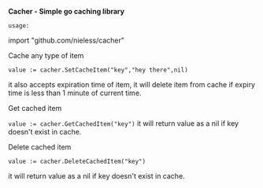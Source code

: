 
**Cacher - Simple go caching library**

`usage:`

import "github.com/nieless/cacher"

Cache any type of item

``value := cacher.SetCacheItem("key","hey there",nil)``

it also accepts expiration time of item, it will delete item from cache if expiry time is less than 1 minute of current time.


Get cached item

``value := cacher.GetCachedItem("key")``
it will return value as a nil if key doesn't exist in cache.

Delete cached item

``value := cacher.DeleteCachedItem("key")``

it will return value as a nil if key doesn't exist in cache.
